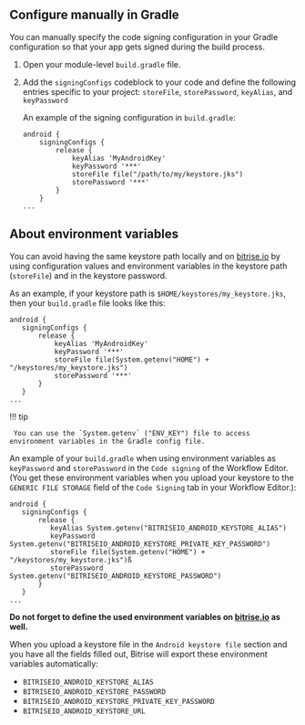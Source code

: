 
## Configure manually in Gradle

You can manually specify the code signing configuration in your Gradle configuration so that your app gets signed during the build process.

1. Open your module-level `build.gradle` file.

2. Add the `signingConfigs` codeblock to your code and define the following entries specific to your project:
`storeFile`, `storePassword`, `keyAlias`, and `keyPassword`


    An example of the signing configuration in `build.gradle`:

     ```
     android {
         signingConfigs {
             release {
                 keyAlias 'MyAndroidKey'
                 keyPassword '***'
                 storeFile file("/path/to/my/keystore.jks")
                 storePassword '***'
             }
         }
     ...
     ```

## About environment variables

You can avoid having the same keystore path locally and on [bitrise.io](https://www.bitrise.io) by using configuration values and environment variables in the keystore path (`storeFile`) and in the keystore password.

As an example, if your keystore path is `$HOME/keystores/my_keystore.jks`, then your `build.gradle` file looks like this:

```
android {
   signingConfigs {
       release {
           keyAlias 'MyAndroidKey'
           keyPassword '***'
           storeFile file(System.getenv("HOME") + "/keystores/my_keystore.jks")
           storePassword '***'
       }
   }
...
```

!!! tip

     You can use the `System.getenv` ("ENV_KEY") file to access environment variables in the Gradle config file.

An example of your `build.gradle` when using environment variables as `keyPassword` and `storePassword` in the `Code signing` of the Workflow Editor. (You get these environment variables when you upload your keystore to the `GENERIC FILE STORAGE` field of the `Code Signing` tab in your Workflow Editor.):

```
android {
   signingConfigs {
       release {
          keyAlias System.getenv("BITRISEIO_ANDROID_KEYSTORE_ALIAS")
          keyPassword System.getenv("BITRISEIO_ANDROID_KEYSTORE_PRIVATE_KEY_PASSWORD")
          storeFile file(System.getenv("HOME") + "/keystores/my_keystore.jks")ß
          storePassword System.getenv("BITRISEIO_ANDROID_KEYSTORE_PASSWORD")
       }
   }
...
```
**Do not forget to define the used environment variables on [bitrise.io](https://www.bitrise.io) as well.**

When you upload a keystore file in the `Android keystore file` section and you have all the fields filled out, Bitrise will export these environment variables automatically:

  - `BITRISEIO_ANDROID_KEYSTORE_ALIAS`
  - `BITRISEIO_ANDROID_KEYSTORE_PASSWORD`
  - `BITRISEIO_ANDROID_KEYSTORE_PRIVATE_KEY_PASSWORD`
  - `BITRISEIO_ANDROID_KEYSTORE_URL`
